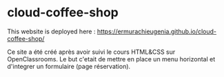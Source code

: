 # cloud-coffee-shop

This website is deployed here : https://ermurachieugenia.github.io/cloud-coffee-shop/

Ce site a été créé après avoir suivi le cours HTML&CSS sur OpenClassrooms. Le but c'etait de mettre en place un menu horizontal 
et d'integrer un formulaire (page réservation).
